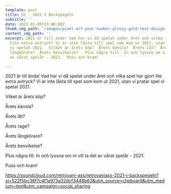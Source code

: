 ```yaml
---
template: post
title: 51 - 2021 I Backspegeln
subtitle: ''
date: 2022-01-05T23:00:00Z
thumb_img_path: "/images/pixel-art-year-number-glossy-gold-text-design-201367975.jpeg"
content_img_path: ''
excerpt: 2021 är till ända! Vad har vi då spelat under året och vilka spel har gjort
  lite extra avtryck? Vi är inte låsta till spel som kom ut 2021, utan vi pratar spel
  vi spelat 2021.  Vilket är årets köp?  Årets känsla?  Årets låt?  Årets rage?  Årets
  långkörare?  Årets besvikelse?   Plus några till. In och lyssna om ni vill ta del
  av vårat spelår - 2021.  Puss och kram!

---
```

2021 är till ända! Vad har vi då spelat under året och vilka spel har gjort lite extra avtryck? Vi är inte låsta till spel som kom ut 2021, utan vi pratar spel vi spelat 2021.

Vilket är årets köp?

Årets känsla?

Årets låt?

Årets rage?

Årets långkörare?

Årets besvikelse? 

Plus några till. In och lyssna om ni vill ta del av vårat spelår - 2021.

Puss och kram!

https://soundcloud.com/retrovani-ass/retrovaniass-2021-i-backspegeln?si=522f5bc36f7c4f1a973a32dcf3448b63&utm_source=clipboard&utm_medium=text&utm_campaign=social_sharing